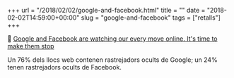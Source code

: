 +++
url = "/2018/02/02/google-and-facebook.html"
title = ""
date = "2018-02-02T14:59:00+00:00"
slug = "google-and-facebook"
tags = ["retalls"]
+++

📎 [Google and Facebook are watching our every move online. It's time to make them stop](https://www.cnbc.com/2018/01/31/google-facebook-data-privacy-concerns-out-of-control-commentary.html)

Un 76% dels llocs web contenen rastrejadors ocults de Google; un 24% tenen rastrejadors ocults de Facebook.
